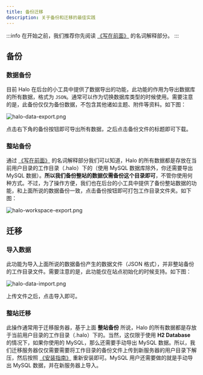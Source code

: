 ```yaml
---
title: 备份迁移
description: 关于备份和迁移的最佳实践
---
```


:::info
在开始之前，我们推荐你先阅读 [《写在前面》](../getting-started/prepare) 的名词解释部分。
:::

## 备份

### 数据备份

目前 Halo 在后台的小工具中提供了数据导出的功能，此功能的作用为导出数据库的所有数据，格式为 `JSON`。通常可以作为切换数据库类型的时候使用。需要注意的是，此备份仅仅为备份数据，不包含其他诸如主题、附件等资料。如下图：

![halo-data-export.png](/img/halo-data-export.png)

点击右下角的备份按钮即可导出所有数据，之后点击备份文件的标题即可下载。

### 整站备份

通过 [《写在前面》](../getting-started/prepare) 的名词解释部分我们可以知道，Halo 的所有数据都是存放在当前用户目录的工作目录（.halo）下的（使用 MySQL 数据库除外，你还需要导出 MySQL 数据）。**所以我们备份整站的数据仅需备份这个目录即可**，不管你使用何种方式。不过，为了操作方便，我们也在后台的小工具中提供了备份整站数据的功能，和上面所说的数据备份一致，点击备份按钮即可打包工作目录文件夹。如下图：

![halo-workspace-export.png](/img/halo-workspace-export.png)

## 迁移

### 导入数据

此功能为导入上面所说的数据备份产生的数据文件（JSON 格式），并非整站备份的工作目录文件。需要注意的是，此功能仅在站点初始化的时候支持。如下图：

![halo-data-import.png](/img/halo-data-import.png)

上传文件之后，点击导入即可。

### 整站迁移

此操作通常用于迁移服务器，基于上面 **整站备份** 所说，Halo 的所有数据都是存放于当前用户目录的工作目录（.halo）下的。当然，这仅限于使用 **H2 Database** 的情况下，如果你使用的 MySQL，那么还需要手动导出 MySQL 数据。所以，我们迁移服务器仅仅需要需要将工作目录的备份文件上传到新服务器的用户目录下解压，然后按照 [《安装指南》](../getting-started/install/linux) 重新安装即可。MySQL 用户还需要做的就是手动导出 MySQL 数据，并在新服务器上导入。
